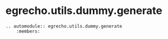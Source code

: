 # egrecho.utils.dummy.generate
```{eval-rst}
.. automodule:: egrecho.utils.dummy.generate
    :members:

```
